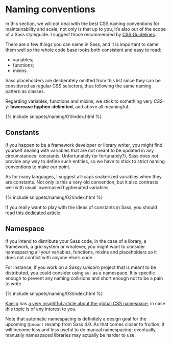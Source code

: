 
# Naming conventions

In this section, we will not deal with the best CSS naming conventions for maintainability and scale; not only is that up to you, it’s also out of the scope of a Sass styleguide. I suggest those recommended by [CSS Guidelines](http://cssguidelin.es/#naming-conventions).

There are a few things you can name in Sass, and it is important to name them well so the whole code base looks both consistent and easy to read:

* variables;
* functions;
* mixins.

Sass placeholders are deliberately omitted from this list since they can be considered as regular CSS selectors, thus following the same naming pattern as classes.

Regarding variables, functions and mixins, we stick to something very *CSS-y*: **lowercase hyphen-delimited**, and above all meaningful.

{% include snippets/naming/01/index.html %}

## Constants

If you happen to be a framework developer or library writer, you might find yourself dealing with variables that are not meant to be updated in any circumstances: constants. Unfortunately (or fortunately?), Sass does not provide any way to define such entities, so we have to stick to strict naming conventions to make our point.

As for many languages, I suggest all-caps snakerized variables when they are constants. Not only is this a very old convention, but it also contrasts well with usual lowercased hyphenated variables.

{% include snippets/naming/02/index.html %}

If you really want to play with the ideas of constants in Sass, you should read [this dedicated article](http://www.sitepoint.com/dealing-constants-sass/).

## Namespace

If you intend to distribute your Sass code, in the case of a library, a framework, a grid system or whatever, you might want to consider namespacing all your variables, functions, mixins and placeholders so it does not conflict with anyone else’s code.

For instance, if you work on a *Sassy Unicorn* project that is meant to be distributed, you could consider using `su-` as a namespace. It is specific enough to prevent any naming collisions and short enough not to be a pain to write.

{% include snippets/naming/03/index.html %}

[Kaelig](http://kaelig.fr) has [a very insightful article about the global CSS namespace](http://blog.kaelig.fr/post/44554267597/please-respect-the-global-css-namespace), in case this topic is of any interest to you.

<div class="note">
  <p>Note that automatic namespacing is definitely a design goal for the upcoming <code>@import</code> revamp from Sass 4.0. As that comes closer to fruition, it will become less and less useful to do manual namespacing; eventually, manually namespaced libraries may actually be harder to use.</p>
</div>
